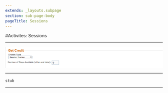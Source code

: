 ```yaml
---
extends: _layouts.subpage
section: sub-page-body
pageTitle: Sessions
---
```


#Activites: Sessions

---

![Image of Sessions](../img/activity/get_credit.png)

---

`stub`

---